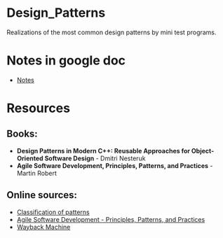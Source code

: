 # Design_Patterns
Realizations of the most common design patterns by mini test programs.

# Notes in google doc

- [Notes](https://docs.google.com/document/d/1w4Eono5fN6C5PfvEqnnKP-4UoyHFK21d-oCgYjQFCTw/edit#)

# Resources

## Books: 

- **Design Patterns in Modern C++: Reusable Approaches for Object-Oriented Software Design** - Dmitri Nesteruk
- **Agile Software Development, Principles, Patterns, and Practices** - Martin Robert

## Online sources:

- [Classification of patterns](https://refactoring.guru/design-patterns/classification)
- [Agile Software Development - Principles, Patterns, and Practices](https://media.indianpdf.com/visitors-uploaded/Agile-Software-Development-Principles-Patterns-and-Practices-Robert-C.-Martin-www.indianpdf.com_-Book-Novel-PDF-Download-Online-Free.pdf)
- [Wayback Machine](https://web.archive.org/web/20150906155800/http://www.objectmentor.com/resources/articles/Principles_and_Patterns.pdf)
